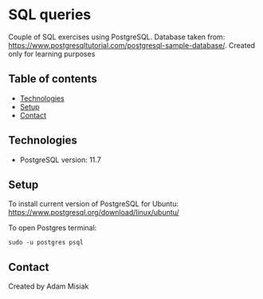 # SQL queries

Couple of SQL exercises using PostgreSQL. Database taken from: https://www.postgresqltutorial.com/postgresql-sample-database/. Created only for learning purposes


## Table of contents
* [Technologies](#technologies)
* [Setup](#setup)
* [Contact](#contact)

## Technologies
* PostgreSQL version: 11.7

## Setup
To install current version of PostgreSQL for Ubuntu: 
https://www.postgresql.org/download/linux/ubuntu/

To open Postgres terminal:
```
sudo -u postgres psql 
```


## Contact
Created by Adam Misiak
